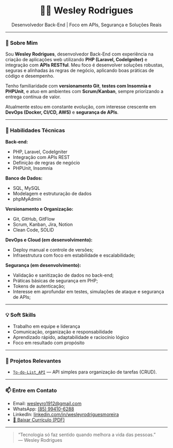 <h1 align="center">👨‍💻 Wesley Rodrigues</h1>
<p align="center">
Desenvolvedor Back-End | Foco em APIs, Segurança e Soluções Reais
</p>

---

### 🚀 Sobre Mim

Sou **Wesley Rodrigues**, desenvolvedor Back-End com experiência na criação de aplicações web utilizando **PHP (Laravel, CodeIgniter)** e integração com **APIs RESTful**. Meu foco é desenvolver soluções robustas, seguras e alinhadas às regras de negócio, aplicando boas práticas de código e desempenho.

Tenho familiaridade com **versionamento Git**, **testes com Insomnia e PHPUnit**, e atuo em ambientes com **Scrum/Kanban**, sempre priorizando a entrega contínua de valor.

Atualmente estou em constante evolução, com interesse crescente em **DevOps (Docker, CI/CD, AWS)** e **segurança de APIs**.

---

### 🧠 Habilidades Técnicas

**Back-end:**
- PHP, Laravel, CodeIgniter  
- Integração com APIs REST  
- Definição de regras de negócio  
- PHPUnit, Insomnia

**Banco de Dados:**
- SQL, MySQL  
- Modelagem e estruturação de dados  
- phpMyAdmin

**Versionamento e Organização:**
- Git, GitHub, GitFlow  
- Scrum, Kanban, Jira, Notion  
- Clean Code, SOLID

**DevOps e Cloud (em desenvolvimento):**
- Deploy manual e controle de versões;
- Infraestrutura com foco em estabilidade e escalabilidade;

**Segurança (em desenvolvimento):**
 - Validação e sanitização de dados no back-end;
 - Práticas básicas de segurança em PHP;
 - Tokens de autenticação;
 - Interesse em aprofundar em testes, simulações de ataque e segurança de APIs;

---

### 💡 Soft Skills

- Trabalho em equipe e liderança  
- Comunicação, organização e responsabilidade  
- Aprendizado rápido, adaptabilidade e raciocínio lógico  
- Foco em resultado com propósito

---

### 📂 Projetos Relevantes

- [`To-do-List_API`](https://github.com/Wesleyro1912) — API simples para organização de tarefas (CRUD).

---

### 📫 Entre em Contato

- Email: [wesleyro1912@gmail.com](mailto:wesleyro1912@gmail.com)  
- WhatsApp: [(85) 99410-6288](https://wa.me/5585994106288)  
- LinkedIn: [linkedin.com/in/wesleyrodriguesmoreira](https://www.linkedin.com/in/wesleyrodriguesmoreira)  
- [📄 Baixar Currículo (PDF)](assets/Curriculo_DevWesleyRodrigues-BackEnd.pdf)

---

> “Tecnologia só faz sentido quando melhora a vida das pessoas.”  
> — Wesley Rodrigues
